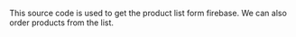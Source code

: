 This source code is used to get the product list form firebase.
We can also order products from the list.
